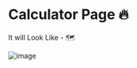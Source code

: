 # Calculator Page 🔥


It will Look Like - 🗺️

![image](https://github.com/user-attachments/assets/185a03e1-cb14-4292-a262-0408bd352c9e)
